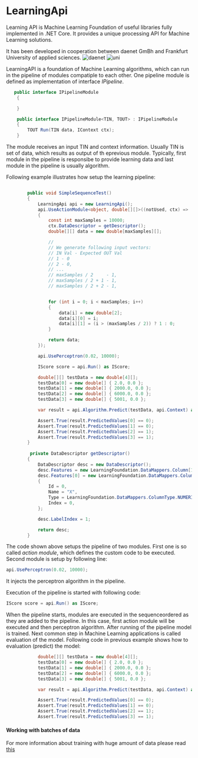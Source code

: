 

# LearningApi
Learning API is Machine Learning Foundation of useful libraries fully implemented in .NET Core. It provides a unique processing API for Machine Learning solutions. 

It has been developed in cooperation between daenet GmBh and Frankfurt University of applied sciences.
![daenet](https://avatars3.githubusercontent.com/u/12556447?s=400&u=f2cd3be70373c9654b9d53a4f69ddfd7a8ed6596&v=4=)
![uni](https://avatars0.githubusercontent.com/u/12556434?s=400&u=94c1f1c45bee9ffcb167f2f2246dddab19fec420&v=4)

LearningAPI is a foundation of Machine Learning algorithms, which can run in the pipeline of modules compatiple to each other. 
One pipeline module is defined as implementation of interface *IPipeline*.
~~~ csharp
   public interface IPipelineModule
    {

    }

    public interface IPipelineModule<TIN, TOUT> : IPipelineModule
    {
        TOUT Run(TIN data, IContext ctx);
    }

~~~

The module receives an input TIN and context information. Usually TIN is set of data, which results as output of th eprevious module. Typically, first module in the pipeline is responsibe to provide learning data and last module in the pipeline is usually algorithm. 

Following example illustrates how setup the learning pipeline:

~~~ csharp

        public void SimpleSequenceTest()
        {
            LearningApi api = new LearningApi();
            api.UseActionModule<object, double[][]>((notUsed, ctx) =>
            {
                const int maxSamples = 10000;
                ctx.DataDescriptor = getDescriptor();
                double[][] data = new double[maxSamples][];

                //
                // We generate following input vectors: 
                // IN Val - Expected OUT Val 
                // 1 - 0
                // 2 - 0,
                // ...
                // maxSamples / 2     - 1,
                // maxSamples / 2 + 1 - 1,
                // maxSamples / 2 + 2 - 1,


                for (int i = 0; i < maxSamples; i++)
                {
                    data[i] = new double[2];
                    data[i][0] = i;
                    data[i][1] = (i > (maxSamples / 2)) ? 1 : 0;
                }

                return data;
            });

            api.UsePerceptron(0.02, 10000);

            IScore score = api.Run() as IScore;

            double[][] testData = new double[4][];
            testData[0] = new double[] { 2.0, 0.0 };
            testData[1] = new double[] { 2000.0, 0.0 };
            testData[2] = new double[] { 6000.0, 0.0 };
            testData[3] = new double[] { 5001, 0.0 };

            var result = api.Algorithm.Predict(testData, api.Context) as PerceptronResult;

            Assert.True(result.PredictedValues[0] == 0);
            Assert.True(result.PredictedValues[1] == 0);
            Assert.True(result.PredictedValues[2] == 1);
            Assert.True(result.PredictedValues[3] == 1);
        }
        
         private DataDescriptor getDescriptor()
        {
            DataDescriptor desc = new DataDescriptor();
            desc.Features = new LearningFoundation.DataMappers.Column[1];
            desc.Features[0] = new LearningFoundation.DataMappers.Column()
            {
                Id = 0,
                Name = "X",
                Type = LearningFoundation.DataMappers.ColumnType.NUMERIC,
                Index = 0,
            };

            desc.LabelIndex = 1;

            return desc;
        }
~~~

The code shown above setups the pipeline of two modules. First one is so called *action module*, which defines the custom code to be executed. Second module is setup by following line:
~~~ csharp
api.UsePerceptron(0.02, 10000);
~~~
It injects the perceptron algorithm in the pipeline.

Execution of the pipeline is started with following code:

~~~ csharp
IScore score = api.Run() as IScore;
~~~

When the pipeline starts,  modules are executed in the sequenceordered as they are added to the pipeline. In this case, first action module will be executed and then perceptron algorithm.
After running of the pipeline model is trained. Next common step in Machine Learning applications is called evaluation of the model. 
Following code in previous example shows how to evaluation (predict) the model:

~~~ csharp            
            double[][] testData = new double[4][];
            testData[0] = new double[] { 2.0, 0.0 };
            testData[1] = new double[] { 2000.0, 0.0 };
            testData[2] = new double[] { 6000.0, 0.0 };
            testData[3] = new double[] { 5001, 0.0 };

            var result = api.Algorithm.Predict(testData, api.Context) as PerceptronResult;

            Assert.True(result.PredictedValues[0] == 0);
            Assert.True(result.PredictedValues[1] == 0);
            Assert.True(result.PredictedValues[2] == 1);
            Assert.True(result.PredictedValues[3] == 1);
~~~

#### Working with batches of data
For more information about training with huge amount of data please read [this](WorkingWithBatches.md)
